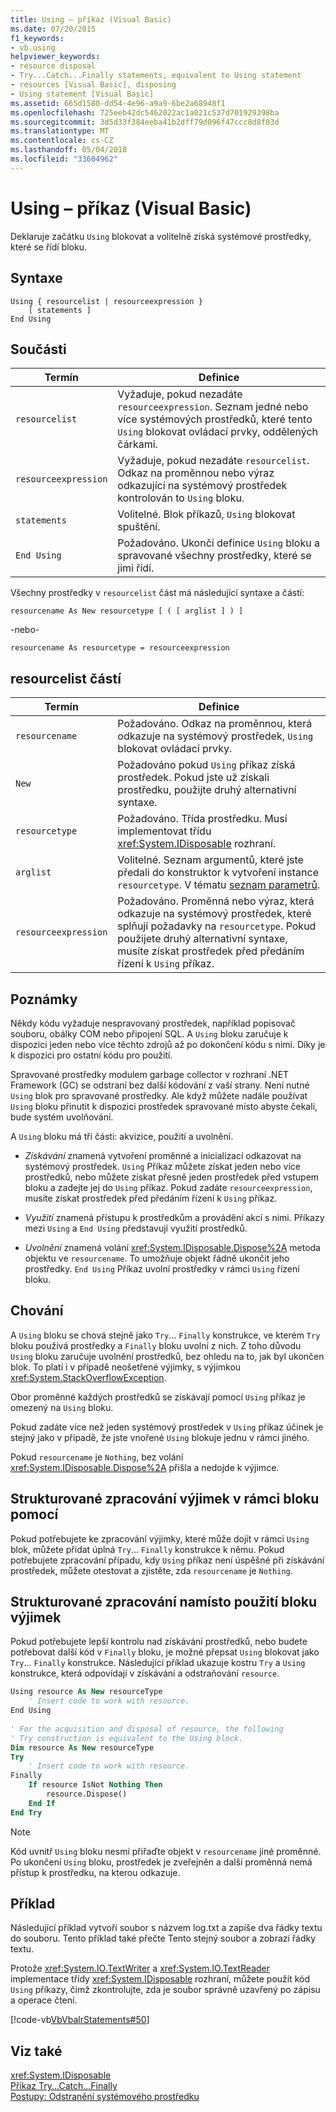 ```yaml
---
title: Using – příkaz (Visual Basic)
ms.date: 07/20/2015
f1_keywords:
- vb.using
helpviewer_keywords:
- resource disposal
- Try...Catch...Finally statements, equivalent to Using statement
- resources [Visual Basic], disposing
- Using statement [Visual Basic]
ms.assetid: 665d1580-dd54-4e96-a9a9-6be2a68948f1
ms.openlocfilehash: 725eeb42dc5462022ac1a021c537d701929398ba
ms.sourcegitcommit: 3d5d33f384eeba41b2dff79d096f47ccc8d8f03d
ms.translationtype: MT
ms.contentlocale: cs-CZ
ms.lasthandoff: 05/04/2018
ms.locfileid: "33604962"
---
```

# <a name="using-statement-visual-basic"></a>Using – příkaz (Visual Basic)
Deklaruje začátku `Using` blokovat a volitelně získá systémové prostředky, které se řídí bloku.  
  
## <a name="syntax"></a>Syntaxe  
  
```  
Using { resourcelist | resourceexpression }  
    [ statements ]  
End Using  
```  
  
## <a name="parts"></a>Součásti  
  
|Termín|Definice|  
|---|---|  
|`resourcelist`|Vyžaduje, pokud nezadáte `resourceexpression`. Seznam jedné nebo více systémových prostředků, které tento `Using` blokovat ovládací prvky, oddělených čárkami.|  
|`resourceexpression`|Vyžaduje, pokud nezadáte `resourcelist`. Odkaz na proměnnou nebo výraz odkazující na systémový prostředek kontrolován to `Using` bloku.|  
|`statements`|Volitelné. Blok příkazů, `Using` blokovat spuštění.|  
|`End Using`|Požadováno. Ukončí definice `Using` bloku a spravované všechny prostředky, které se jimi řídí.|  
  
 Všechny prostředky v `resourcelist` část má následující syntaxe a částí:  
  
 `resourcename As New resourcetype [ ( [ arglist ] ) ]`  
  
 -nebo-  
  
 `resourcename As resourcetype = resourceexpression`  
  
## <a name="resourcelist-parts"></a>resourcelist částí  
  
|Termín|Definice|  
|---|---|  
|`resourcename`|Požadováno. Odkaz na proměnnou, která odkazuje na systémový prostředek, `Using` blokovat ovládací prvky.|  
|`New`|Požadováno pokud `Using` příkaz získá prostředek. Pokud jste už získali prostředku, použijte druhý alternativní syntaxe.|  
|`resourcetype`|Požadováno. Třída prostředku. Musí implementovat třídu <xref:System.IDisposable> rozhraní.|  
|`arglist`|Volitelné. Seznam argumentů, které jste předali do konstruktor k vytvoření instance `resourcetype`. V tématu [seznam parametrů](../../../visual-basic/language-reference/statements/parameter-list.md).|  
|`resourceexpression`|Požadováno. Proměnná nebo výraz, která odkazuje na systémový prostředek, které splňují požadavky na `resourcetype`. Pokud použijete druhý alternativní syntaxe, musíte získat prostředek před předáním řízení k `Using` příkaz.|  
  
## <a name="remarks"></a>Poznámky  
 Někdy kódu vyžaduje nespravovaný prostředek, například popisovač souboru, obálky COM nebo připojení SQL. A `Using` bloku zaručuje k dispozici jeden nebo více těchto zdrojů až po dokončení kódu s nimi. Díky je k dispozici pro ostatní kódu pro použití.  
  
 Spravované prostředky modulem garbage collector v rozhraní .NET Framework (GC) se odstraní bez další kódování z vaší strany. Není nutné `Using` blok pro spravované prostředky. Ale když můžete nadále používat `Using` bloku přinutit k dispozici prostředek spravované místo abyste čekali, bude systém uvolňování.  
  
 A `Using` bloku má tři části: akvizice, použití a uvolnění.  
  
-   *Získávání* znamená vytvoření proměnné a inicializací odkazovat na systémový prostředek. `Using` Příkaz můžete získat jeden nebo více prostředků, nebo můžete získat přesně jeden prostředek před vstupem bloku a zadejte jej do `Using` příkaz. Pokud zadáte `resourceexpression`, musíte získat prostředek před předáním řízení k `Using` příkaz.  
  
-   *Využití* znamená přístupu k prostředkům a provádění akcí s nimi. Příkazy mezi `Using` a `End Using` představují využití prostředků.  
  
-   *Uvolnění* znamená volání <xref:System.IDisposable.Dispose%2A> metoda objektu ve `resourcename`. To umožňuje objekt řádně ukončit jeho prostředky. `End Using` Příkaz uvolní prostředky v rámci `Using` řízení bloku.  
  
## <a name="behavior"></a>Chování  
 A `Using` bloku se chová stejně jako `Try`... `Finally` konstrukce, ve kterém `Try` bloku používá prostředky a `Finally` bloku uvolní z nich. Z toho důvodu `Using` bloku zaručuje uvolnění prostředků, bez ohledu na to, jak byl ukončen blok. To platí i v případě neošetřené výjimky, s výjimkou <xref:System.StackOverflowException>.  
  
 Obor proměnné každých prostředků se získávají pomocí `Using` příkaz je omezený na `Using` bloku.  
  
 Pokud zadáte více než jeden systémový prostředek v `Using` příkaz účinek je stejný jako v případě, že jste vnořené `Using` blokuje jednu v rámci jiného.  
  
 Pokud `resourcename` je `Nothing`, bez volání <xref:System.IDisposable.Dispose%2A> přišla a nedojde k výjimce.  
  
## <a name="structured-exception-handling-within-a-using-block"></a>Strukturované zpracování výjimek v rámci bloku pomocí  
 Pokud potřebujete ke zpracování výjimky, které může dojít v rámci `Using` blok, můžete přidat úplná `Try`... `Finally` konstrukce k němu. Pokud potřebujete zpracování případu, kdy `Using` příkaz není úspěšné při získávání prostředek, můžete otestovat a zjistěte, zda `resourcename` je `Nothing`.  
  
## <a name="structured-exception-handling-instead-of-a-using-block"></a>Strukturované zpracování namísto použití bloku výjimek  
 Pokud potřebujete lepší kontrolu nad získávání prostředků, nebo budete potřebovat další kód v `Finally` bloku, je možné přepsat `Using` blokovat jako `Try`... `Finally` konstrukce. Následující příklad ukazuje kostru `Try` a `Using` konstrukce, která odpovídají v získávání a odstraňování `resource`.  
  
```vb  
Using resource As New resourceType   
    ' Insert code to work with resource.  
End Using  
  
' For the acquisition and disposal of resource, the following  
' Try construction is equivalent to the Using block.  
Dim resource As New resourceType  
Try   
    ' Insert code to work with resource.  
Finally   
    If resource IsNot Nothing Then  
        resource.Dispose()   
    End If  
End Try   
```  
  
> [!NOTE]
>  Kód uvnitř `Using` bloku nesmí přiřaďte objekt v `resourcename` jiné proměnné. Po ukončení `Using` bloku, prostředek je zveřejněn a další proměnná nemá přístup k prostředku, na kterou odkazuje.  
  
## <a name="example"></a>Příklad  
 Následující příklad vytvoří soubor s názvem log.txt a zapíše dva řádky textu do souboru. Tento příklad také přečte Tento stejný soubor a zobrazí řádky textu.  
  
 Protože <xref:System.IO.TextWriter> a <xref:System.IO.TextReader> implementace třídy <xref:System.IDisposable> rozhraní, můžete použít kód `Using` příkazy, čímž zkontrolujte, zda je soubor správně uzavřený po zápisu a operace čtení.  
  
 [!code-vb[VbVbalrStatements#50](../../../visual-basic/language-reference/error-messages/codesnippet/VisualBasic/using-statement_1.vb)]  
  
## <a name="see-also"></a>Viz také  
 <xref:System.IDisposable>  
 [Příkaz Try...Catch...Finally](../../../visual-basic/language-reference/statements/try-catch-finally-statement.md)  
 [Postupy: Odstranění systémového prostředku](../../../visual-basic/programming-guide/language-features/control-flow/how-to-dispose-of-a-system-resource.md)
